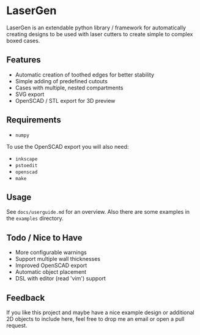 LaserGen
========

LaserGen is an extendable python library / framework for automatically creating
designs to be used with laser cutters to create simple to complex boxed cases.

Features
--------

* Automatic creation of toothed edges for better stability
* Simple adding of predefined cutouts
* Cases with multiple, nested compartments
* SVG export
* OpenSCAD / STL export for 3D preview

Requirements
------------

* `numpy`

To use the OpenSCAD export you will also need:

* `inkscape`
* `pstoedit`
* `openscad`
* `make`

Usage
-----

See `docs/userguide.md` for an overview. Also there are some examples in the
`examples` directory.

Todo / Nice to Have
-------------------

* More configurable warnings
* Support multiple wall thicknesses
* Improved OpenSCAD export
* Automatic object placement
* DSL with editor (read 'vim') support

Feedback
--------

If you like this project and maybe have a nice example design or additional 2D
objects to include here, feel free to drop me an email or open a pull request.
